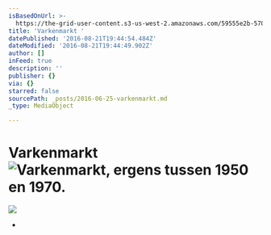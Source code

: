 ```yaml
---
isBasedOnUrl: >-
  https://the-grid-user-content.s3-us-west-2.amazonaws.com/59555e2b-5705-4942-8ecf-d6864b6c6490.jpg
title: 'Varkenmarkt '
datePublished: '2016-08-21T19:44:54.484Z'
dateModified: '2016-08-21T19:44:49.902Z'
author: []
inFeed: true
description: ''
publisher: {}
via: {}
starred: false
sourcePath: _posts/2016-06-25-varkenmarkt.md
_type: MediaObject

---
```

# Varkenmarkt ![Varkenmarkt, ergens tussen 1950 en 1970.](https://the-grid-user-content.s3-us-west-2.amazonaws.com/25780fdf-5184-4051-a059-333a1d325bbc.jpg)
![](https://the-grid-user-content.s3-us-west-2.amazonaws.com/54605b04-0a79-4cf7-b0d6-9f7191c1d25b.jpg)

*